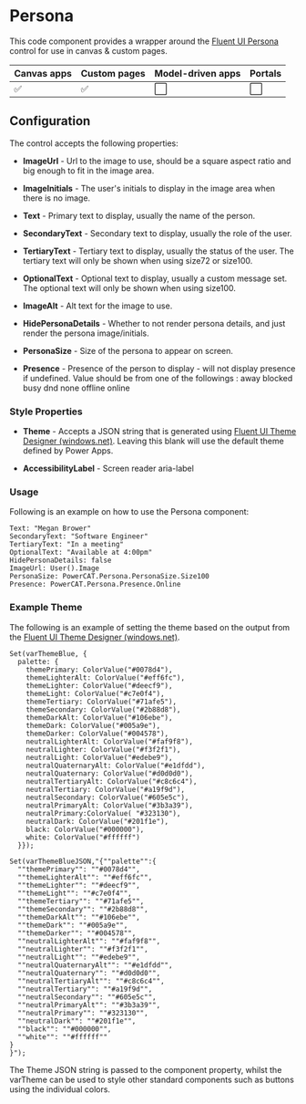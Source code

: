 # Persona

This code component provides a wrapper around the [Fluent UI Persona](https://developer.microsoft.com/en-us/fluentui#/controls/web/persona) control for use in canvas & custom pages.

| Canvas apps | Custom pages | Model-driven apps | Portals |
| ----------- | ------------ | ----------------- | ------- |
| ✅           | ✅            | ⬜                 | ⬜       |

## Configuration

The control accepts the following properties:

- **ImageUrl** - Url to the image to use, should be a square aspect ratio and big enough to fit in the image area.

- **ImageInitials** - The user's initials to display in the image area when there is no image.

- **Text** - Primary text to display, usually the name of the person.

- **SecondaryText** - Secondary text to display, usually the role of the user.

- **TertiaryText** - Tertiary text to display, usually the status of the user. The tertiary text will only be shown when using size72 or size100.

- **OptionalText** - Optional text to display, usually a custom message set. The optional text will only be shown when using size100.

- **ImageAlt** - Alt text for the image to use.

- **HidePersonaDetails** - Whether to not render persona details, and just render the persona image/initials.

- **PersonaSize** - Size of the persona to appear on screen.

- **Presence** - Presence of the person to display - will not display presence if undefined. Value should be from one of the followings :
    away
    blocked
    busy
    dnd
    none
    offline
    online

### Style Properties

- **Theme** - Accepts a JSON string that is generated using [Fluent UI Theme Designer (windows.net)](https://fabricweb.z5.web.core.windows.net/pr-deploy-site/refs/heads/master/theming-designer/). Leaving this blank will use the default theme defined by Power Apps.

- **AccessibilityLabel** - Screen reader aria-label

### Usage

Following is an example on how to use the Persona component:

    Text: "Megan Brower"
    SecondaryText: "Software Engineer"
    TertiaryText: "In a meeting"
    OptionalText: "Available at 4:00pm"
    HidePersonaDetails: false
    ImageUrl: User().Image
    PersonaSize: PowerCAT.Persona.PersonaSize.Size100
    Presence: PowerCAT.Persona.Presence.Online
    

### Example Theme

The following is an example of setting the theme based on the output from the [Fluent UI Theme Designer (windows.net)](https://fabricweb.z5.web.core.windows.net/pr-deploy-site/refs/heads/master/theming-designer/).

```Power Fx
Set(varThemeBlue, {
  palette: {
    themePrimary: ColorValue("#0078d4"),
    themeLighterAlt: ColorValue("#eff6fc"),
    themeLighter: ColorValue("#deecf9"),
    themeLight: ColorValue("#c7e0f4"),
    themeTertiary: ColorValue("#71afe5"),
    themeSecondary: ColorValue("#2b88d8"),
    themeDarkAlt: ColorValue("#106ebe"),
    themeDark: ColorValue("#005a9e"),
    themeDarker: ColorValue("#004578"),
    neutralLighterAlt: ColorValue("#faf9f8"),
    neutralLighter: ColorValue("#f3f2f1"),
    neutralLight: ColorValue("#edebe9"),
    neutralQuaternaryAlt: ColorValue("#e1dfdd"),
    neutralQuaternary: ColorValue("#d0d0d0"),
    neutralTertiaryAlt: ColorValue("#c8c6c4"),
    neutralTertiary: ColorValue("#a19f9d"),
    neutralSecondary: ColorValue("#605e5c"),
    neutralPrimaryAlt: ColorValue("#3b3a39"),
    neutralPrimary:ColorValue( "#323130"),
    neutralDark: ColorValue("#201f1e"),
    black: ColorValue("#000000"),
    white: ColorValue("#ffffff")
  }});

Set(varThemeBlueJSON,"{""palette"":{
  ""themePrimary"": ""#0078d4"",
  ""themeLighterAlt"": ""#eff6fc"",
  ""themeLighter"": ""#deecf9"",
  ""themeLight"": ""#c7e0f4"",
  ""themeTertiary"": ""#71afe5"",
  ""themeSecondary"": ""#2b88d8"",
  ""themeDarkAlt"": ""#106ebe"",
  ""themeDark"": ""#005a9e"",
  ""themeDarker"": ""#004578"",
  ""neutralLighterAlt"": ""#faf9f8"",
  ""neutralLighter"": ""#f3f2f1"",
  ""neutralLight"": ""#edebe9"",
  ""neutralQuaternaryAlt"": ""#e1dfdd"",
  ""neutralQuaternary"": ""#d0d0d0"",
  ""neutralTertiaryAlt"": ""#c8c6c4"",
  ""neutralTertiary"": ""#a19f9d"",
  ""neutralSecondary"": ""#605e5c"",
  ""neutralPrimaryAlt"": ""#3b3a39"",
  ""neutralPrimary"": ""#323130"",
  ""neutralDark"": ""#201f1e"",
  ""black"": ""#000000"",
  ""white"": ""#ffffff""
}
}");
```

The Theme JSON string is passed to the component property, whilst the varTheme can be used to style other standard components such as buttons using the individual colors.



